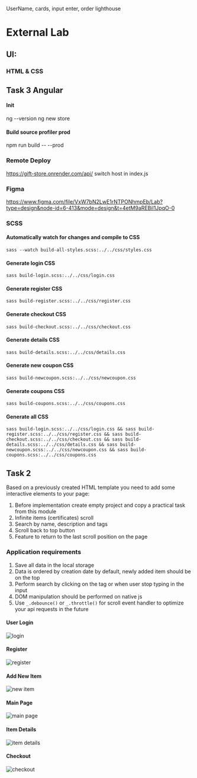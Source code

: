 UserName, cards, input enter, order
lighthouse

# External Lab
## UI:
### HTML & CSS

## Task 3 Angular
#### Init
ng --version
ng new store

#### Build source profiler prod
npm run build -- --prod

### Remote Deploy
https://gift-store.onrender.com/api/
switch host in index.js


### Figma
https://www.figma.com/file/VxW7bN2LwE1rNTPONhmpEb/Lab?type=design&node-id=6-413&mode=design&t=4etM9aREBil1JpqO-0

### SCSS

#### Automatically watch for changes and compile to CSS
`sass --watch build-all-styles.scss:../../css/styles.css`

#### Generate login CSS
`sass build-login.scss:../../css/login.css`

#### Generate register CSS
`sass build-register.scss:../../css/register.css`

#### Generate checkout CSS
`sass build-checkout.scss:../../css/checkout.css`

#### Generate details CSS
`sass build-details.scss:../../css/details.css`

#### Generate new coupon CSS
`sass build-newcoupon.scss:../../css/newcoupon.css`

#### Generate coupons CSS
`sass build-coupons.scss:../../css/coupons.css`

#### Generate all CSS
`sass build-login.scss:../../css/login.css && sass build-register.scss:../../css/register.css && sass build-checkout.scss:../../css/checkout.css && sass build-details.scss:../../css/details.css && sass build-newcoupon.scss:../../css/newcoupon.css && sass build-coupons.scss:../../css/coupons.css`

## Task 2

Based on a previously created HTML template you need to add some  interactive elements to your page:
1. Before implementation create empty project and copy a practical task from this module
2. Infinite items (certificates) scroll
3. Search by name, description and tags
4. Scroll back to top button
5. Feature to return to the last scroll position on the page

### Application requirements

1. Save all data in the local storage
2. Data is ordered by creation date by default, newly added item should be on the top
3. Perform search by clicking on the tag or when user stop typing in the input
4. DOM manipulation should be performed on native js
5. Use `_.debounce()` or `_.throttle()` for scroll event handler to optimize your api requests in the future

#### User Login
![login](img/login.png "Login")

#### Register
![register](img/register.png "Register")

#### Add New Item
![new item](img/addnew.png "New Item")

#### Main Page
![main page](img/main.png "Main Page")

#### Item Details
![item details](img/details.png "Item Details")

#### Checkout
![checkout](img/checkout.png "Checkout")
